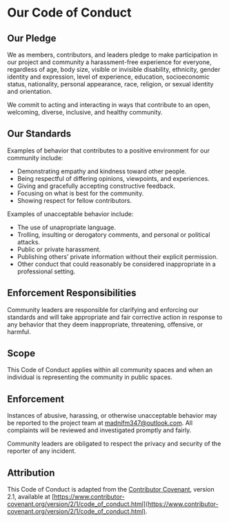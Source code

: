 # Our Code of Conduct

## Our Pledge

We as members, contributors, and leaders pledge to make participation in our project and community a harassment-free experience for everyone, regardless of age, body size, visible or invisible disability, ethnicity, gender identity and expression, level of experience, education, socioeconomic status, nationality, personal appearance, race, religion, or sexual identity and orientation.

We commit to acting and interacting in ways that contribute to an open, welcoming, diverse, inclusive, and healthy community.

## Our Standards

Examples of behavior that contributes to a positive environment for our community include:

- Demonstrating empathy and kindness toward other people.
- Being respectful of differing opinions, viewpoints, and experiences.
- Giving and gracefully accepting constructive feedback.
- Focusing on what is best for the community.
- Showing respect for fellow contributors.

Examples of unacceptable behavior include:

- The use of unapropriate language.
- Trolling, insulting or derogatory comments, and personal or political attacks.
- Public or private harassment.
- Publishing others’ private information without their explicit permission.
- Other conduct that could reasonably be considered inappropriate in a professional setting.

## Enforcement Responsibilities

Community leaders are responsible for clarifying and enforcing our standards and will take appropriate and fair corrective action in response to any behavior that they deem inappropriate, threatening, offensive, or harmful.

## Scope

This Code of Conduct applies within all community spaces and when an individual is representing the community in public spaces.

## Enforcement

Instances of abusive, harassing, or otherwise unacceptable behavior may be reported to the project team at [madnifm347@outlook.com](mailto:madnifm347@outlook.com). All complaints will be reviewed and investigated promptly and fairly.

Community leaders are obligated to respect the privacy and security of the reporter of any incident.

## Attribution

This Code of Conduct is adapted from the [Contributor Covenant](https://www.contributor-covenant.org/), version 2.1, available at [https://www.contributor-covenant.org/version/2/1/code_of_conduct.html](https://www.contributor-covenant.org/version/2/1/code_of_conduct.html).